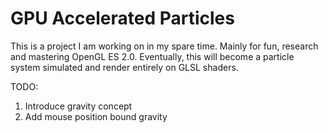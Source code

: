 # GPU Accelerated Particles

This is a project I am working on in my spare time. Mainly for fun, research and mastering OpenGL ES 2.0. Eventually, this will become a particle system simulated and render entirely on GLSL shaders.

TODO:

1. Introduce gravity concept
2. Add mouse position bound gravity
